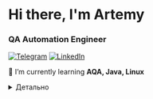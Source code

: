 # Hi there, I'm Artemy
 
### QA Automation Engineer
[![Telegram](https://img.shields.io/badge/@ArtemyBorovik-26A5E4?style=flat&logo=telegram&logoColor=white)](https://t.me/ArtemyBorovik)
</a>
<a href="https://www.linkedin.com/in/%D0%B0%D1%80%D1%82%D0%B5%D0%BC%D0%B8%D0%B9-%D0%B1%D0%BE%D1%80%D0%BE%D0%B2%D0%B8%D0%BA-755a93215/" target="_blank"><img alt="LinkedIn" src="https://img.shields.io/badge/-LinkedIn-0077B5?style=flat-square&logo=Linkedin&logoColor=white"></a>

🌱 I’m currently learning **AQA, Java, Linux**

<details>
<summary>Детально</summary>
<p align="left">
    <img alt = "GitHub Stats" src="https://github-readme-stats.vercel.app/api?username=Artemy-jzs-161&show_icons=true&hide=issues&icon_color=000000&hide_border=true&title_color=5391FE&text_color=555">
    <br>
    <img alt = "Top Language" src="https://github-readme-stats.vercel.app/api/top-langs/?username=Artemy-jzs-161&hide=html,&hide_border=true&title_color=5391FE&text_color=555"
</p>

<p align="left">
 <h3>Технологии</h3>
<summary>Code</summary>
<img width="6%" title="Java" src="images/java.svg">
<img width="6%" title="Selenide" src="images/Selenide.png">
<img width="6%" title="Gradle" src="images/gradle-original.svg">
<img width="6%" title="JUnit5" src="images/junit-original-wordmark.svg">
<img width="6%" title="Rest Assured" src="images/restassured.png">
<img width="6%" title="Appium" src="images/appium.svg">
<summary>Infrastructure</summary>
<img width="5%" title="Allure TestOps" src="images/AllureTestOps.png">
<img width="6%" title="Selenoid" src="images/Selenoid.png">
<img width="6%" title="Jenkins" src="images/jenkins-original.svg">
<img width="6%" title="Github" src="images/github-original-wordmark.svg">
<img width="6%" title="Browserstack" src="images/browserstack.svg">
<img width="6%" title="Docker" src="images/docker.svg">
<summary>Tests visualization</summary>
<img width="6%" title="Allure Report" src="images/Allure_Report.png">
<img width="5%" title="Allure TestOps" src="images/AllureTestOps.png">
<img width="5%" title="Jira" src="images/jira-original-wordmark.svg">
<img width="6%" title="Jenkins" src="images/jenkins-original.svg">
<summary>Tests notifications</summary>
<img width="6%" title="Email" src="images/gmail.svg">
<img width="5%" title="Telegram" src="images/telegram.svg">
<summary>Workflow</summary>
<img width="5%" title="Jira" src="images/jira-original-wordmark.svg">
<img width="6%" title="Allure Report" src="images/Allure_Report.png">
</p>

### Проекты

-
-
-



</details>

